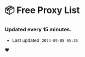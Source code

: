 # :package: Free Proxy List
### Updated every 15 minutes.

- Last updated: `2024-09-05 05:35`

:heart:
